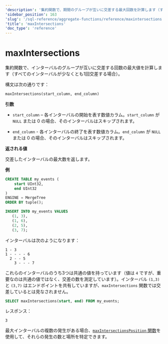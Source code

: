 ```yaml
---
'description': '集約関数で、期間のグループが互いに交差する最大回数を計算します（すべての期間が少なくとも一度交差する場合）。'
'sidebar_position': 163
'slug': '/sql-reference/aggregate-functions/reference/maxintersections'
'title': 'maxIntersections'
'doc_type': 'reference'
---
```



# maxIntersections

集約関数で、インターバルのグループが互いに交差する回数の最大値を計算します（すべてのインターバルが少なくとも1回交差する場合）。

構文は次の通りです：

```sql
maxIntersections(start_column, end_column)
```

**引数**

- `start_column` – 各インターバルの開始を表す数値カラム。`start_column` が `NULL` または 0 の場合、そのインターバルはスキップされます。

- `end_column` - 各インターバルの終了を表す数値カラム。`end_column` が `NULL` または 0 の場合、そのインターバルはスキップされます。

**返される値**

交差したインターバルの最大数を返します。

**例**

```sql
CREATE TABLE my_events (
    start UInt32,
    end UInt32
)
ENGINE = MergeTree
ORDER BY tuple();

INSERT INTO my_events VALUES
   (1, 3),
   (1, 6),
   (2, 5),
   (3, 7);
```

インターバルは次のようになります：

```response
1 - 3
1 - - - - 6
  2 - - 5
    3 - - - 7
```

これらのインターバルのうち3つは共通の値を持っています（値は `4` ですが、重要なのは共通の値ではなく、交差の数を測定しています）。インターバル `(1,3)` と `(3,7)` はエンドポイントを共有していますが、`maxIntersections` 関数では交差しているとは見なされません。

```sql
SELECT maxIntersections(start, end) FROM my_events;
```

レスポンス：
```response
3
```

最大インターバルの複数の発生がある場合、[`maxIntersectionsPosition` 関数](./maxintersectionsposition.md)を使用して、それらの発生の数と場所を特定できます。
